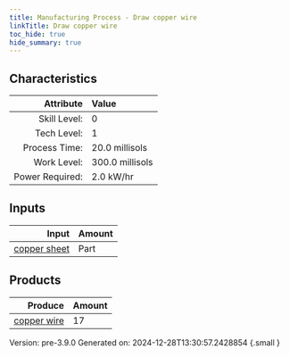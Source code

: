 ```yaml
---
title: Manufacturing Process - Draw copper wire
linkTitle: Draw copper wire
toc_hide: true
hide_summary: true
---
```



## Characteristics

| Attribute      | Value |
|--------:|:------|
|Skill Level:|0|
|Tech Level:|1|
|Process Time:|20.0 millisols|
|Work Level:|300.0 millisols|
|Power Required:|2.0 kW/hr|

## Inputs

| Input      | Amount |
|--------:|:------|
|[copper sheet](/docs/definitions/part/copper-sheet)|Part|1|

## Products


| Produce      | Amount |
|--------:|:------|
|[copper wire](/docs/definitions/part/copper-wire)|17|


Version: pre-3.9.0 Generated on: 2024-12-28T13:30:57.2428854
{.small }

